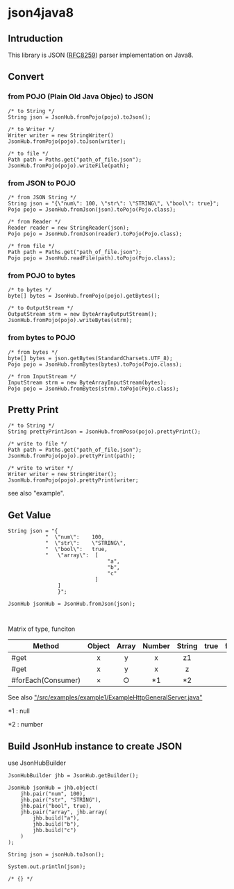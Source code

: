 # json4java8

## Intruduction
This library is JSON ([RFC8259](https://tools.ietf.org/html/rfc8259)) parser implementation on Java8.


## Convert

### from POJO (Plain Old Java Objec) to JSON

```
/* to String */
String json = JsonHub.fromPojo(pojo).toJson();

/* to Writer */
Writer writer = new StringWriter()
JsonHub.fromPojo(pojo).toJson(writer);

/* to file */
Path path = Paths.get("path_of_file.json");
JsonHub.fromPojo(pojo).writeFile(path);
```

### from JSON to POJO

```
/* from JSON String */
String json = "{\"num\": 100, \"str\": \"STRING\", \"bool\": true}";
Pojo pojo = JsonHub.fromJson(json).toPojo(Pojo.class);

/* from Reader */
Reader reader = new StringReader(json);
Pojo pojo = JsonHub.fromJson(reader).toPojo(Pojo.class);

/* from file */
Path path = Paths.get("path_of_file.json");
Pojo pojo = JsonHub.readFile(path).toPojo(Pojo.class);
```

### from POJO to bytes

```
/* to bytes */
byte[] bytes = JsonHub.fromPojo(pojo).getBytes();

/* to OutputStream */
OutputStream strm = new ByteArrayOutputStream();
JsonHub.fromPojo(pojo).writeBytes(strm);
```

### from bytes to POJO
```
/* from bytes */
byte[] bytes = json.getBytes(StandardCharsets.UTF_8);
Pojo pojo = JsonHub.fromBytes(bytes).toPojo(Pojo.class);

/* from InputStream */
InputStream strm = new ByteArrayInputStream(bytes);
Pojo pojo = JsonHub.fromBytes(strm).toPojo(Pojo.class);
```

## Pretty Print

```
/* to String */
String prettyPrintJson = JsonHub.fromPoso(pojo).prettyPrint();

/* write to file */
Path path = Paths.get("path_of_file.json");
JsonHub.fromPojo(pojo).prettyPrint(path);

/* write to writer */
Writer writer = new StringWriter();
JsonHub.fromPojo(pojo).prettyPrint(writer;
```

see also "example".


## Get Value

```
String json = "{
            "  \"num\":    100,
            "  \"str\":    \"STRING\",
            "  \"bool\":   true,
            "   \"array\":  [
                                "a",
                                "b",
                                "c"
                            ]
                ]
                }";

JsonHub jsonHub = JsonHub.fromJson(json);



```

Matrix of type, funciton

| Method | Object | Array | Number | String | true | false | null |
|---|:-:|:-:|:-:|:-:|:-:|:-:|:-:|
|#get| x | y | x | z1|
|#get| x | y | x | z|
|#forEach(Consumer)| × | ○ | *1 | *2 |



See also ["/src/examples/example1/ExampleHttpGeneralServer.java"](/src/examples/example1/)

*1 : null

*2 : number


## Build JsonHub instance to create JSON

use JsonHubBuilder

```
JsonHubBuilder jhb = JsonHub.getBuilder();

JsonHub jsonHub = jhb.object(
    jhb.pair("num", 100),
    jhb.pair("str", "STRING"),
    jhb.pair("bool", true),
    jhb.pair("array", jhb.array(
        jhb.build("a"),
        jhb.build("b"),
        jhb.build("c")
    )
);

String json = jsonHub.toJson();

System.out.println(json);

/* {} */
```



